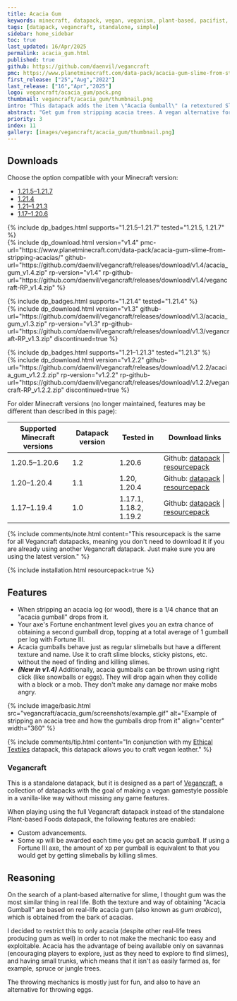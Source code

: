 ```yaml
---
title: Acacia Gum
keywords: minecraft, datapack, vegan, veganism, plant-based, pacifist, slime
tags: [datapack, vegancraft, standalone, simple]
sidebar: home_sidebar
toc: true
last_updated: 16/Apr/2025
permalink: acacia_gum.html
published: true
github: https://github.com/daenvil/vegancraft
pmc: https://www.planetminecraft.com/data-pack/acacia-gum-slime-from-stripping-acacias/
first_release: ["25","Aug","2022"]
last_release: ["16","Apr","2025"]
logo: vegancraft/acacia_gum/pack.png
thumbnail: vegancraft/acacia_gum/thumbnail.png
intro: "This datapack adds the item \"Acacia Gumball\" (a retextured Slimeball), which is obtained by stripping acacia logs."
abstract: "Get gum from stripping acacia trees. A vegan alternative for slime."
priority: 3
index: 11
gallery: [images/vegancraft/acacia_gum/thumbnail.png]
---
```


## Downloads
Choose the option compatible with your Minecraft version:

<ul id="profileTabs" class="nav nav-tabs">
    <li class="active"><a href="#1-21-5" data-toggle="tab">1.21.5–1.21.7</a></li>
    <li><a href="#1-21-4" data-toggle="tab">1.21.4</a></li>
    <li><a href="#1-21" data-toggle="tab">1.21–1.21.3</a></li>
    <li><a href="#legacy" data-toggle="tab">1.17–1.20.6</a></li>
</ul>

<div class="tab-content">
    <div role="tabpanel" class="tab-pane active" id="1-21-5">
        <p>
            {% include dp_badges.html supports="1.21.5–1.21.7" tested="1.21.5, 1.21.7" %}
            <br/>
            {% include dp_download.html version="v1.4" pmc-url="https://www.planetminecraft.com/data-pack/acacia-gum-slime-from-stripping-acacias/" github-url="https://github.com/daenvil/vegancraft/releases/download/v1.4/acacia_gum_v1.4.zip" rp-version="v1.4" rp-github-url="https://github.com/daenvil/vegancraft/releases/download/v1.4/vegancraft-RP_v1.4.zip" %}
        </p>
    </div>
    <div role="tabpanel" class="tab-pane" id="1-21-4">
        <p>
            {% include dp_badges.html supports="1.21.4" tested="1.21.4" %}
            <br/>
            {% include dp_download.html version="v1.3" github-url="https://github.com/daenvil/vegancraft/releases/download/v1.3/acacia_gum_v1.3.zip" rp-version="v1.3" rp-github-url="https://github.com/daenvil/vegancraft/releases/download/v1.3/vegancraft-RP_v1.3.zip" discontinued=true %}
        </p>
    </div>
    <div role="tabpanel" class="tab-pane" id="1-21">
        <p>
            {% include dp_badges.html supports="1.21–1.21.3" tested="1.21.3" %}
            <br/>
            {% include dp_download.html version="v1.2.2" github-url="https://github.com/daenvil/vegancraft/releases/download/v1.2.2/acacia_gum_v1.2.2.zip" rp-version="v1.2.2" rp-github-url="https://github.com/daenvil/vegancraft/releases/download/v1.2.2/vegancraft-RP_v1.2.2.zip" discontinued=true %}
        </p>
    </div>
    <div role="tabpanel" class="tab-pane" id="legacy">
        For older Minecraft versions (no longer maintained, features may be different than described in this page):
        <table><thead>
            <tr>
                <th>Supported Minecraft versions</th>
                <th>Datapack version</th>
                <th>Tested in</th>
                <th>Download links</th>
            </tr></thead>
            <tbody>
            <tr>
                <td>1.20.5–1.20.6</td>
                <td>1.2</td>
                <td>1.20.6</td>
                <td>Github: <a href='https://github.com/daenvil/vegancraft/releases/download/v1.1-pre2/acacia_gum_v1.2.zip'>datapack</a> | <a href='https://github.com/daenvil/vegancraft/releases/download/v1.1-pre2/vegancraft-RP_v1.1.zip'>resourcepack</a></td>
            </tr>
            <tr>
                <td>1.20–1.20.4</td>
                <td>1.1</td>
                <td>1.20, 1.20.4</td>
                <td>Github: <a href='https://github.com/daenvil/vegancraft/releases/download/v1.0/acacia_gum_v1.1.zip'>datapack</a> | <a href='https://github.com/daenvil/vegancraft/releases/download/v1.0/vegancraft-RP_v1.0.zip'>resourcepack</a></td>
            </tr>
            <tr>
                <td>1.17–1.19.4</td>
                <td>1.0</td>
                <td>1.17.1, 1.18.2, 1.19.2</td>
                <td>Github: <a href='https://github.com/daenvil/vegancraft/releases/download/v1c/acacia_gum_v1.zip'>datapack</a> | <a href='https://github.com/daenvil/vegancraft/releases/download/v1d/vegancraft-RP_v1d.zip'>resourcepack</a></td>
            </tr>
            </tbody>
        </table>
    </div>
</div>

{% include comments/note.html content="This resourcepack is the same for all Vegancraft datapacks, meaning you don't need to download it if you are already using another Vegancraft datapack. Just make sure you are using the latest version." %}

{% include installation.html resourcepack=true %}

## Features

- When stripping an acacia log (or wood), there is a 1/4 chance that an "acacia gumball" drops from it.
- Your axe's Fortune enchantment level gives you an extra chance of obtaining a second gumball drop, topping at a total average of 1 gumball per log with Fortune III.
- Acacia gumballs behave just as regular slimeballs but have a different texture and name. Use it to craft slime blocks, sticky pistons, etc. without the need of finding and killing slimes.
- ***(New in v1.4)*** Additionally, acacia gumballs can be thrown using right click (like snowballs or eggs). They will drop again when they collide with a block or a mob. They don't make any damage nor make mobs angry.

{% include image/basic.html src="vegancraft/acacia_gum/screenshots/example.gif" alt="Example of stripping an acacia tree and how the gumballs drop from it" align="center" width="360" %}

{% include comments/tip.html content="In conjunction with my <a href='ethical_textiles.html'>Ethical Textiles</a> datapack, this datapack allows you to craft vegan leather." %}

### Vegancraft

This is a standalone datapack, but it is designed as a part of [Vegancraft](vegancraft.html), a collection of datapacks with the goal of making a vegan gamestyle possible in a vanilla-like way without missing any game features.

When playing using the full Vegancraft datapack instead of the standalone Plant-based Foods datapack, the following features are enabled:

- Custom advancements.
- Some xp will be awarded each time you get an acacia gumball. If using a Fortune III axe, the amount of xp per gumball is equivalent to that you would get by getting slimeballs by killing slimes.

## Reasoning

On the search of a plant-based alternative for slime, I thought gum was the most similar thing in real life. Both the texture and way of obtaining "Acacia Gumball" are based on real-life acacia gum (also known as *gum arabica*), which is obtained from the bark of acacias.

I decided to restrict this to only acacia (despite other real-life trees producing gum as well) in order to not make the mechanic too easy and exploitable. Acacia has the advantage of being available only on savannas (encouraging players to explore, just as they need to explore to find slimes), and having small trunks, which means that it isn't as easily farmed as, for example, spruce or jungle trees.

The throwing mechanics is mostly just for fun, and also to have an alternative for throwing eggs.
